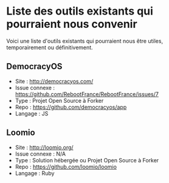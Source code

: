 Liste des outils existants qui pourraient nous convenir
=======================================================

Voici une liste d'outils existants qui pourraient nous être utiles, temporairement ou définitivement.

DemocracyOS
-----------

* Site : http://democracyos.com/
* Issue connexe : https://github.com/RebootFrance/RebootFrance/issues/7
* Type : Projet Open Source à Forker
* Repo : https://github.com/democracyos/app
* Langage : JS

Loomio
------

* Site : http://loomio.org/
* Issue connexe : N/A
* Type : Solution hébergée ou Projet Open Source à Forker
* Repo : https://github.com/loomio/loomio
* Langage : Ruby
